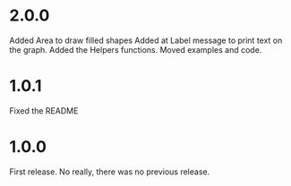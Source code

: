 # 2.0.0
Added Area to draw filled shapes
Added at Label message to print text on the graph.
Added the Helpers functions.
Moved examples and code.

# 1.0.1
Fixed the README

# 1.0.0
First release. No really, there was no previous release.
